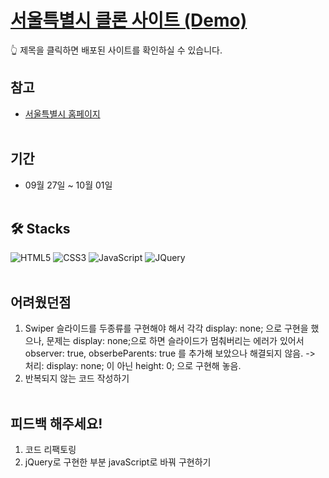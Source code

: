 # [서울특별시 클론 사이트 (Demo)](https://hyerimhan.github.io/Seoul-city/)

:point_up_2: 제목을 클릭하면 배포된 사이트를 확인하실 수 있습니다.

## 참고

- [서울특별시 홈페이지](https://www.seoul.go.kr/main/index.jsp)
  <br/><br/>

## 기간

- 09월 27일 ~ 10월 01일
  <br/><br/>

## 🛠️ Stacks

![HTML5](https://img.shields.io/badge/html5-%23E34F26.svg?style=for-the-badge&logo=html5&logoColor=white) ![CSS3](https://img.shields.io/badge/css3-%231572B6.svg?style=for-the-badge&logo=css3&logoColor=white) ![JavaScript](https://img.shields.io/badge/javascript-%23323330.svg?style=for-the-badge&logo=javascript&logoColor=%23F7DF1E) ![JQuery](https://img.shields.io/badge/jquery-0769AD.svg?style=for-the-badge&logo=jquery&logoColor=white)
<br/><br/>

## 어려웠던점

1.  Swiper 슬라이드를 두종류를 구현해야 해서 각각 display: none; 으로 구현을 했으나, 문제는 display: none;으로 하면 슬라이드가 멈춰버리는 에러가 있어서 observer: true, obserbeParents: true 를 추가해 보았으나 해결되지 않음.
    -> 처리: display: none; 이 아닌 height: 0; 으로 구현해 놓음.
2.  반복되지 않는 코드 작성하기
    <br/><br/>

## 피드백 해주세요!

1. 코드 리팩토링
2. jQuery로 구현한 부분 javaScript로 바꿔 구현하기
